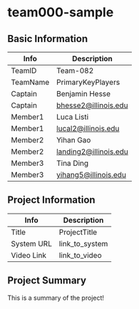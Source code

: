 # team000-sample

## Basic Information

|   Info      |        Description     |
| ----------- | ---------------------- |
| TeamID      |        Team-082        |
| TeamName    |    PrimaryKeyPlayers   |
| Captain     |      Benjamin Hesse    |
| Captain     |  bhesse2@illinois.edu  |
| Member1     |      Luca Listi        |
| Member1     |  lucal2@illinois.edu   |
| Member2     |      Yihan Gao         |
| Member2     |  landing2@illinois.edu |
| Member3     |      Tina Ding         |
| Member3     |  yihang5@illinois.edu  |

## Project Information

|   Info      |        Description     |
| ----------- | ---------------------- |
|  Title      |       ProjectTitle     |
| System URL  |      link_to_system    |
| Video Link  |      link_to_video     |

## Project Summary

This is a summary of the project!
